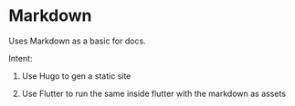 # Markdown

Uses Markdown as a basic for docs.

Intent:

1. Use Hugo to gen a static site

2. Use Flutter to run the same inside flutter with the markdown as assets

